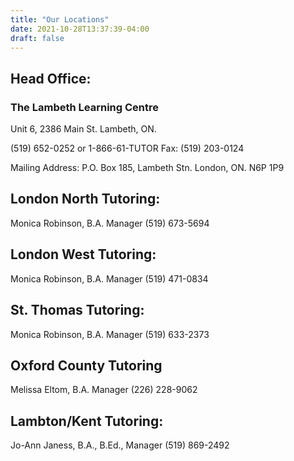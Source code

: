 ```yaml
---
title: "Our Locations"
date: 2021-10-28T13:37:39-04:00
draft: false
---
```


## Head Office:
### The Lambeth Learning Centre
Unit 6, 2386 Main St.
Lambeth, ON.

(519) 652-0252 or 1-866-61-TUTOR
Fax: (519) 203-0124

Mailing Address:
P.O. Box 185, Lambeth Stn.
London, ON.
N6P 1P9 

## London North Tutoring:
Monica Robinson, B.A.
Manager
(519) 673-5694

## London West Tutoring:
Monica Robinson, B.A.
Manager
(519) 471-0834

## St. Thomas Tutoring:
Monica Robinson, B.A.
Manager
(519) 633-2373

## Oxford County Tutoring
Melissa Eltom, B.A.
Manager
(226) 228-9062

## Lambton/Kent Tutoring:
Jo-Ann Janess, B.A., B.Ed.,
Manager
(519) 869-2492